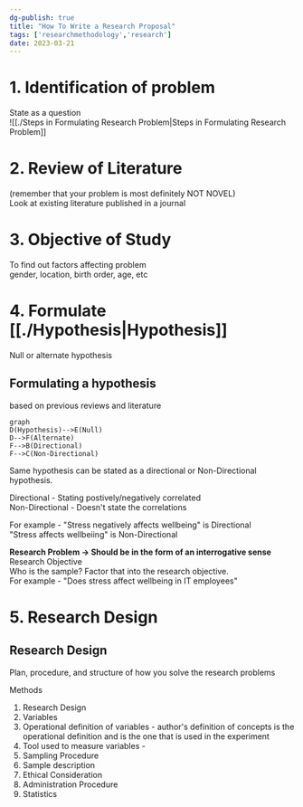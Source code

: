 ```yaml
---  
dg-publish: true  
title: "How To Write a Research Proposal"  
tags: ['researchmethodology','research']  
date: 2023-03-21   
---  
```

  
# 1. Identification of problem  
State as a question  
![[./Steps in Formulating Research Problem|Steps in Formulating Research Problem]]  
  
# 2. Review of Literature  
(remember that your problem is most definitely NOT NOVEL)  
Look at existing literature published in a journal   
  
# 3. **Objective of Study**  
To find out factors affecting problem   
gender, location, birth order, age, etc  
  
# 4. **Formulate [[./Hypothesis|Hypothesis]]**  
Null or alternate hypothesis   
  
## Formulating a hypothesis   
based on previous reviews and literature   
  
```mermaid  
graph  
D(Hypothesis)-->E(Null)  
D-->F(Alternate)  
F-->B(Directional)  
F-->C(Non-Directional)  
```  
  
  
Same hypothesis can be stated as a directional or Non-Directional hypothesis.   
  
Directional - Stating postively/negatively correlated   
Non-Directional - Doesn't state the correlations  
  
For example - "Stress negatively affects wellbeing" is Directional   
"Stress affects wellbeiing" is Non-Directional   
   
  
**Research Problem -> Should be in the form of an interrogative sense**  
Research Objective   
Who is the sample? Factor that into the research objective.  
For example - "Does stress affect wellbeing in IT employees"  
  
  
# 5. Research Design   
## Research Design  
Plan, procedure, and structure of how you solve the research problems   
  
Methods   
1. Research Design   
2. Variables  
3. Operational definition of variables - author's definition of concepts is the operational definition and is the one that is used in the experiment   
4. Tool used to measure variables  -                                     
5. Sampling Procedure   
6. Sample description  
7. Ethical Consideration  
8. Administration Procedure   
9. Statistics  
  
 